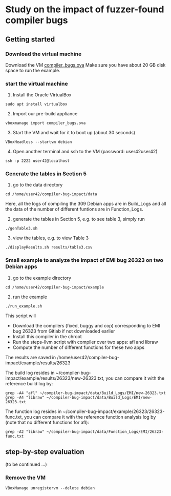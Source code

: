 # Study on the impact of fuzzer-found compiler bugs
## Getting started

### Download the virtual machine

Download the VM [compiler_bugs.ova](https://drive.google.com/file/d/1mubw_cEIkMzWVeBGIHBAn826-sdtu81u/view?usp=sharing) 
Make sure you have about 20 GB disk space to run the example.

### start the virtual machine 
1. Install the Oracle VirtualBox
```
sudo apt install virtualbox
```
2. Import our pre-build appliance
```
vboxmanage import compiler_bugs.ova
```
3. Start the VM and wait for it to boot up (about 30 seconds)
```
VBoxHeadless --startvm debian
```
4. Open another terminal and ssh to the VM (password: user42user42)
```
ssh -p 2222 user42@localhost
```

### Generate the tables in Section 5

1. go to the data directory
```
cd /home/user42/compiler-bug-impact/data
```
Here, all the logs of compiling the 309 Debian apps are in Build_Logs and all the data of the number of different funtions are in Function_Logs.

2. generate the tables in Section 5, e.g. to see table 3, simply run 
```
./genTable3.sh
```
3. view the tables, e.g. to view Table 3 
```
./displayResults.sh results/table3.csv
```

### Small example to analyze the impact of EMI bug 26323 on two Debian apps

1. go to the example directory 
```
cd /home/user42/compiler-bug-impact/example
```
2. run the example 
```
./run_example.sh
```
This script will 
- Download the compilers (fixed, buggy and cop) corresponding to EMI bug 26323 from Gitlab if not downloaded earlier
- Install this compiler in the chroot
- Run the steps-llvm script with compiler over two apps: afl and libraw
- Compute the number of different functions for these two apps

The results are saved in /home/user42/compiler-bug-impact/example/results/26323

The build log resides in ~/compiler-bug-impact/example/results/26323/new-26323.txt, you can compare it with the reference build log by:
```
grep -A4 "afl" ~/compiler-bug-impact/data/Build_Logs/EMI/new-26323.txt
grep -A4 "libraw" ~/compiler-bug-impact/data/Build_Logs/EMI/new-26323.txt
```
The function log resides in ~/compiler-bug-impact/example/26323/26323-func.txt, you can compare it with the reference function analysis log by (note that no different functions for afl):
```
grep -A2 "libraw" ~/compiler-bug-impact/data/Function_Logs/EMI/26323-func.txt
```

## step-by-step evaluation

(to be continued ...)

### Remove the VM
```
VBoxManage unregistervm --delete debian
```
